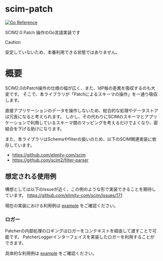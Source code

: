 # scim-patch

[![Go Reference](https://pkg.go.dev/badge/github.com/ivixvi/scim-patch.svg)](https://pkg.go.dev/github.com/ivixvi/scim-patch)

SCIM2.0 Patch 操作のGo言語実装です


> [!CAUTION]
> 安定していないため、本番利用できる状態ではありません。


# 概要

SCIM2.0のPatch操作の仕様の幅が広く、また、IdP毎の差異を吸収するのも大変です。
そこで、本ライブラリが「Patchによるスキーマの操作」を一通り吸収します。

直接アプリケーションのデータを操作しないため、総合的な処理やデータストアは冗長になると考えられます。
しかし、その代わりにSCIMのスキーマとアプリケーションで利用しているスキーマ間のマッピングを考えるだけでよくなり、密結合を下げる助けになります。

また、本ライブラリはSchemaやfilterの扱いのため、以下のSCIM関連実装に依存しています。

- https://github.com/elimity-com/scim
- https://github.com/scim2/filter-parser


## 想定される使用例

構想としては以下のIssueが近く、この例のような形で実装できることを期待しています。
https://github.com/elimity-com/scim/issues/171

現在の実装における利用例は [example](./_example/README-ja.md) をご確認ください。

### ロガー

Patcherの内部処理のロギングはロガーをコンテキストを経由して渡すことで可能です。
PatcherLoggerインターフェイスを実装したロガーを利用することができます。

具体的な利用例は [example](./_example/README-ja.md) をご確認ください。
